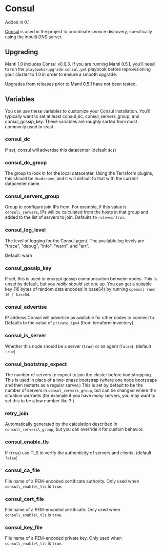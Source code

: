 Consul
======

Added in 0.1

[Consul](https://www.consul.io/) is used in the project to coordinate
service discovery, specifically using the inbuilt DNS server.

Upgrading
---------

Mantl 1.0 includes Consul v0.6.3. If you are running Mantl 0.5.1, you'll
need to run the `playbooks/upgrade-consul.yml` playbook before
reprovisioning your cluster to 1.0 in order to ensure a smooth upgrade.

Upgrades from releases prior to Mantl 0.5.1 have not been tested.

Variables
---------

You can use these variables to customize your Consul installation.
You'll typically want to set at least consul\_dc,
consul\_servers\_group, and consul\_gossip\_key. These variables are
roughly sorted from most commonly used to least.

### consul\_dc

   If set, consul will advertise this datacenter (default `dc1`)

### consul\_dc\_group

   The group to look in for the local datacenter. Using the Terraform plugins,
   this should be `dc=dcname`, and it will default to that with the current
   datacenter name.

### consul\_servers\_group

   Group to configure join IPs from. For example, if this value is
   `consul\_servers`, IPs will be calculated from the hosts in that group and
   added to the list of servers to join. Defaults to `role=control`.

### consul\_log\_level

   The level of logging for the Consul agent. The available log levels are
   "trace", "debug", "info", "warn", and "err".

   Default: warn

### consul\_gossip\_key

   If set, this is used to encrypt gossip communication between nodes. This is
   unset by default, but you *really should* set one up. You can get a suitable
   key (16 bytes of random data encoded in base64) by running `openssl rand 16
   | base64`.

### consul\_advertise

   IP address Consul will advertise as available for other nodes to connect to.
   Defaults to the value of `private_ipv4` (from terraform inventory).

### consul\_is\_server

   Whether this node should be a server (`true`) or an agent (`false`).
   (default `true`)

### consul\_bootstrap\_expect

   The number of servers to expect to join the cluster before bootstrapping.
   This is used in place of a two-phase bootstrap (where one node bootstraps and
   then restarts as a regular server.) This is set by default to be the number
   of servers in `consul_servers_group`, but can be changed where the
   situation warrants (for example if you have *many* servers, you may want to
   set this to be a low number like 3.)

### retry\_join

   Automatically generated by the calculation described in
   `consul\_servers\_group`, but you can override it for custom behavior.

### consul\_enable\_tls

   If (`true`) use TLS to verify the authenticity of servers and clients.
   (default `false`)

### consul\_ca\_file

   File name of a PEM-encoded certificate authority. Only used when
   `consul\_enable\_tls` is `true`.

### consul\_cert\_file

   File name of a PEM-encoded certificate. Only used when
   `consul\_enable\_tls` is `true`.

### consul\_key\_file

   File name of a PEM-encoded private key. Only used when
   `consul\_enable\_tls` is `true`.
